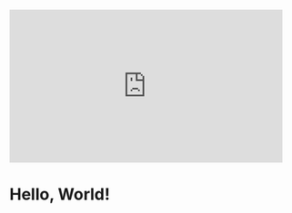 <h1>
    <iframe src="https://giphy.com/embed/iicDrNGWxHmDrIni6j" width="480" height="270" frameBorder="0" class="giphy-embed" allowFullScreen></iframe>
</h1>
<h1>
    Hello, World!
</h1>
